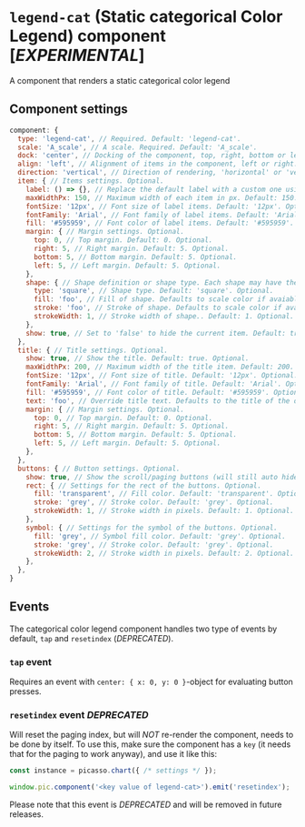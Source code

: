 # `legend-cat` (Static categorical Color Legend) component [*EXPERIMENTAL*]

A component that renders a static categorical color legend

## Component settings

```js
component: {
  type: 'legend-cat', // Required. Default: 'legend-cat'.
  scale: 'A_scale', // A scale. Required. Default: 'A_scale'.
  dock: 'center', // Docking of the component, top, right, bottom or left. Default: 'center'. Optional.
  align: 'left', // Alignment of items in the component, left or right. Default: 'left'. Optional.
  direction: 'vertical', // Direction of rendering, 'horizontal' or 'vertical'.. Default: 'vertical'. Optional.
  item: { // Items settings. Optional.
    label: () => {}, // Replace the default label with a custom one using a function. Optional.
    maxWidthPx: 150, // Maximum width of each item in px. Default: 150. Optional.
    fontSize: '12px', // Font size of label items. Default: '12px'. Optional.
    fontFamily: 'Arial', // Font family of label items. Default: 'Arial'. Optional.
    fill: '#595959', // Font color of label items. Default: '#595959'. Optional.
    margin: { // Margin settings. Optional.
      top: 0, // Top margin. Default: 0. Optional.
      right: 5, // Right margin. Default: 5. Optional.
      bottom: 5, // Bottom margin. Default: 5. Optional.
      left: 5, // Left margin. Default: 5. Optional.
    },
    shape: { // Shape definition or shape type. Each shape may have their own unique properties that can also be set as part of the shape object.. Optional.
      type: 'square', // Shape type. Default: 'square'. Optional.
      fill: 'foo', // Fill of shape. Defaults to scale color if avaiable.. Optional.
      stroke: 'foo', // Stroke of shape. Defaults to scale color if avaiable.. Optional.
      strokeWidth: 1, // Stroke width of shape.. Default: 1. Optional.
    },
    show: true, // Set to 'false' to hide the current item. Default: true. Optional.
  },
  title: { // Title settings. Optional.
    show: true, // Show the title. Default: true. Optional.
    maxWidthPx: 200, // Maximum width of the title item. Default: 200. Optional.
    fontSize: '12px', // Font size of title. Default: '12px'. Optional.
    fontFamily: 'Arial', // Font family of title. Default: 'Arial'. Optional.
    fill: '#595959', // Font color of title. Default: '#595959'. Optional.
    text: 'foo', // Override title text. Defaults to the title of the data field. Optional.
    margin: { // Margin settings. Optional.
      top: 0, // Top margin. Default: 0. Optional.
      right: 5, // Right margin. Default: 5. Optional.
      bottom: 5, // Bottom margin. Default: 5. Optional.
      left: 5, // Left margin. Default: 5. Optional.
    },
  },
  buttons: { // Button settings. Optional.
    show: true, // Show the scroll/paging buttons (will still auto hide when not needed). Default: true. Optional.
    rect: { // Settings for the rect of the buttons. Optional.
      fill: 'transparent', // Fill color. Default: 'transparent'. Optional.
      stroke: 'grey', // Stroke color. Default: 'grey'. Optional.
      strokeWidth: 1, // Stroke width in pixels. Default: 1. Optional.
    },
    symbol: { // Settings for the symbol of the buttons. Optional.
      fill: 'grey', // Symbol fill color. Default: 'grey'. Optional.
      stroke: 'grey', // Stroke color. Default: 'grey'. Optional.
      strokeWidth: 2, // Stroke width in pixels. Default: 2. Optional.
    },
  },
}
```

## Events

The categorical color legend component handles two type of events by default, `tap` and `resetindex` (*DEPRECATED*).

### `tap` event
Requires an event with `center: { x: 0, y: 0 }`-object for evaluating button presses.

### `resetindex` event *DEPRECATED*
Will reset the paging index, but will *NOT* re-render the component, needs to be done by itself.
To use this, make sure the component has a `key` (it needs that for the paging to work anyway), and use it like this:

```js
const instance = picasso.chart({ /* settings */ });

window.pic.component('<key value of legend-cat>').emit('resetindex');
```

Please note that this event is *DEPRECATED* and will be removed in future releases.
